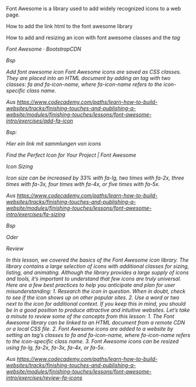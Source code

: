 Font Awesome is a library used to add widely recognized icons to a web page.


How to add the link html to the font awesome library

How to add and resizing an icon with font awesome classes and the <i> tag

Font Awesome · BootstrapCDN

Bsp


<link rel="stylesheet" type="text/css" href="https://maxcdn.bootstrapcdn.com/font-awesome/4.7.0/css/font-awesome.css">


Add font awesome icon
Font Awesome icons are saved as CSS classes. They are placed into an HTML document by adding an <i> tag with two classes: fa and fa-icon-name, where fa-icon-name refers to the icon-specific class name.

Aus <https://www.codecademy.com/paths/learn-how-to-build-websites/tracks/finishing-touches-and-publishing-a-website/modules/finishing-touches/lessons/font-awesome-intro/exercises/add-fa-icon> 

Bsp:

<i class="fa fa-save"></i>

Hier ein link mit sammlungen von icons

Find the Perfect Icon for Your Project | Font Awesome

Icon Sizing

Icon size can be increased by 33% with fa-lg, two times with fa-2x, three times with fa-3x, four times with fa-4x, or five times with fa-5x.

Aus <https://www.codecademy.com/paths/learn-how-to-build-websites/tracks/finishing-touches-and-publishing-a-website/modules/finishing-touches/lessons/font-awesome-intro/exercises/fa-sizing> 


Bsp

<i class="fa fa-camera fa-lg"></i>
Oder
<i class="fa fa-cab fa-4x"></i>

Review

In this lesson, we covered the basics of the Font Awesome icon library. The library contains a large selection of icons with additional classes for sizing, listing, and animating.
Although the library provides a large supply of icons and tools, it’s important to understand that few icons are truly universal. Here are a few best practices to help you anticipate and plan for user misunderstanding:
    1. Research the icon in question. When in doubt, check to see if the icon shows up on other popular sites.
    2. Use a word or two next to the icon for additional context.
If you keep this in mind, you should be in a good position to produce attractive and intuitive websites.
Let’s take a minute to review some of the concepts from this lesson:
    1. The Font Awesome library can be linked to an HTML document from a remote CDN or a local CSS file.
    2. Font Awesome icons are added to a website by setting an <i> tag’s classes to fa and fa-icon-name, where fa-icon-name refers to the icon-specific class name.
    3. Font Awesome icons can be resized using fa-lg, fa-2x, fa-3x, fa-4x, or fa-5x.

Aus <https://www.codecademy.com/paths/learn-how-to-build-websites/tracks/finishing-touches-and-publishing-a-website/modules/finishing-touches/lessons/font-awesome-intro/exercises/review-fa-icons> 


